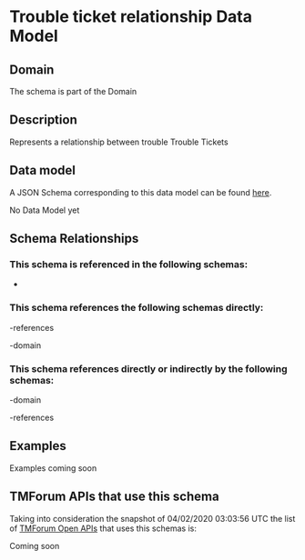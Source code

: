 # Trouble ticket relationship Data Model

## Domain

The  schema is part of the  Domain

## Description

Represents a relationship between trouble Trouble Tickets

## Data model

A JSON Schema corresponding to this data model can be found
[here](https://github.com/tmforum-rand/schemas/blob/candidates/Common/TroubleTicketRelationship.schema.json).

No Data Model yet

## Schema Relationships

### This schema is referenced in the following schemas:

-

### This schema references the following schemas directly:

-references

-domain

### This schema references directly or indirectly by the following schemas:

-domain

-references



## Examples

Examples coming soon

## TMForum APIs that use this schema

Taking into consideration the snapshot of 04/02/2020 03:03:56 UTC the list of [TMForum Open APIs](https://www.tmforum.org/open-apis/) that uses this schemas is:

Coming soon